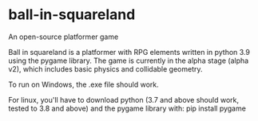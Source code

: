 # ball-in-squareland
An open-source platformer game

Ball in squareland is a platformer with RPG elements written in python 3.9 using the pygame library. 
The game is currently in the alpha stage (alpha v2), which includes basic physics and collidable geometry.

To run on Windows, the .exe file should work.

For linux, you'll have to download python (3.7 and above should work, tested to 3.8 and above) and the pygame library with:
pip install pygame
